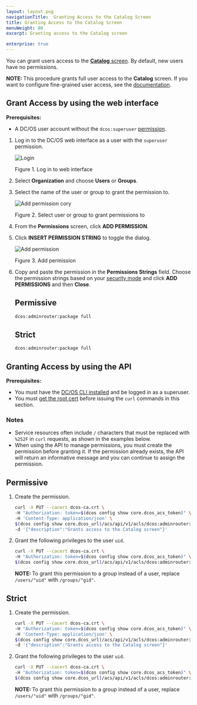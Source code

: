```yaml
---
layout: layout.pug
navigationTitle:  Granting Access to the Catalog Screen
title: Granting Access to the Catalog Screen
menuWeight: 80
excerpt: Granting access to the Catalog screen

enterprise: true
---
```

<!-- The source repository for this topic is https://github.com/dcos/dcos-docs-site -->

You can grant users access to the [**Catalog** screen](/mesosphere/dcos/1.12/gui/catalog/). By default, new users have no permissions.

<p class="message--note"><strong>NOTE: </strong>This procedure grants full user access to the <strong>Catalog</strong> screen. If you want to configure fine-grained user access, see the <a href="/mesosphere/dcos/1.12/deploying-services/service-groups/">documentation</a>.</p>


## <a name="services-access-via-ui"></a>Grant Access by using the web interface

**Prerequisites:**

- A DC/OS user account without the `dcos:superuser` [permission](/mesosphere/dcos/1.12/security/ent/users-groups/).

1. Log in to the DC/OS web interface as a user with the `superuser` permission.

   ![Login](/mesosphere/dcos/1.12/img/LOGIN-EE-Modal_View-1_12.png)

   Figure 1. Log in to web interface

1.  Select **Organization** and choose **Users** or **Groups**.

1.  Select the name of the user or group to grant the permission to.

    ![Add permission cory](/mesosphere/dcos/1.12/img/GUI-Organization-Users-List_View-1_12.png)

    Figure 2. Select user or group to grant permissions to

1.  From the **Permissions** screen, click **ADD PERMISSION**.

1.  Click **INSERT PERMISSION STRING** to toggle the dialog.

    ![Add permission](/mesosphere/dcos/1.12/img/services-tab-user3.png)

    Figure 3. Add permission 

1.  Copy and paste the permission in the **Permissions Strings** field. Choose the permission strings based on your [security mode](/mesosphere/dcos/1.12/security/ent/#security-modes) and click **ADD PERMISSIONS** and then **Close**.

    ## Permissive

    ```bash
    dcos:adminrouter:package full
    ```

    ## Strict

    ```bash
    dcos:adminrouter:package full
    ```

## <a name="universe-access-via-api"></a>Granting Access by using the API

**Prerequisites:**

- You must have the [DC/OS CLI installed](/mesosphere/dcos/1.12/cli/install/) and be logged in as a superuser.
- You must [get the root cert](/mesosphere/dcos/1.12/security/ent/tls-ssl/get-cert/) before issuing the `curl` commands in this section.

### Notes

- Service resources often include `/` characters that must be replaced with `%252F` in `curl` requests, as shown in the examples below.
- When using the API to manage permissions, you must create the permission before granting it. If the permission already exists, the API will return an informative message and you can continue to assign the permission.

## Permissive

1.  Create the permission.

    ```bash
    curl -X PUT --cacert dcos-ca.crt \
    -H "Authorization: token=$(dcos config show core.dcos_acs_token)" \
    -H 'Content-Type: application/json' \
    $(dcos config show core.dcos_url)/acs/api/v1/acls/dcos:adminrouter:package  \
    -d '{"description":"Grants access to the Catalog screen"}'
    ```

1.  Grant the following privileges to the user `uid`.

    ```bash
    curl -X PUT --cacert dcos-ca.crt \
    -H "Authorization: token=$(dcos config show core.dcos_acs_token)" \
    $(dcos config show core.dcos_url)/acs/api/v1/acls/dcos:adminrouter:package/users/<uid>/full
    ```

    <p class="message--note"><strong>NOTE: </strong>To grant this permission to a group instead of a user, replace <code>/users/"uid"</code> with <code>/groups/"gid"</code>.</p>

## Strict

1.  Create the permission.

    ```bash
    curl -X PUT --cacert dcos-ca.crt \
    -H "Authorization: token=$(dcos config show core.dcos_acs_token)" \
    -H 'Content-Type: application/json' \
    $(dcos config show core.dcos_url)/acs/api/v1/acls/dcos:adminrouter:package  \
    -d '{"description":"Grants access to the Catalog screen"}'
    ```

1.  Grant the following privileges to the user `uid`.

    ```bash
    curl -X PUT --cacert dcos-ca.crt \
    -H "Authorization: token=$(dcos config show core.dcos_acs_token)" \
    $(dcos config show core.dcos_url)/acs/api/v1/acls/dcos:adminrouter:package/users/<uid>/full
    ```

    <p class="message--note"><strong>NOTE: </strong>To grant this permission to a group instead of a user, replace <code>/users/"uid"</code> with <code>/groups/"gid"</code>.</p>
